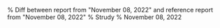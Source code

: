 % Diff between report from "November 08, 2022" and reference report from "November 08, 2022"
% Strudy
% November 08, 2022


